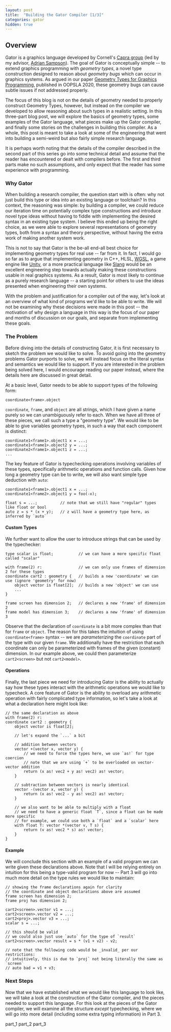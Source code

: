 ```yaml
---
layout: post
title:  "Building the Gator Compiler [1/3]"
categories: gator
hidden: true
---
```


## Overview

Gator is a graphics language developed by Cornell's [Capra group](https://capra.cs.cornell.edu/) (led by my advisor, [Adrian Sampson](https://www.cs.cornell.edu/~asampson/)).  The goal of Gator is conceptually simple -- to extend graphics programming with *geometry types*, a novel type construction designed to reason about *geometry bugs* which can occur in graphics systems.  As argued in our paper [Geometry Types for Graphics Programming](https://dl.acm.org/doi/10.1145/3428241), published in OOPSLA 2020, these geometry bugs can cause subtle issues if not addressed properly.

The focus of this blog is not on the details of geometry needed to properly construct Geometry Types, however, but instead on the compiler we developed to allow reasoning about such types in a realistic setting.  In this three-part blog post, we will explore the basics of geometry types, some examples of the Gator language, what pieces make up the Gator compiler, and finally some stories on the challenges in building this compiler.  As a whole, this post is meant to take a look at some of the engineering that went into building a semi-weird but also fairly simple research language.

It is perhaps worth noting that the details of the compiler described in the second part of this series go into some technical detail and assume that the reader has encountered or dealt with compilers before.  The first and third parts make no such assumptions, and only expect that the reader has some experience with programming.

### Why Gator

When building a research compiler, the question start with is often: why not just build this type or idea into an existing language or toolchain?  In this context, the reasoning was simple: by building a compiler, we could reduce our iteration time on potentially complex type constructions and introduce novel type ideas without having to fiddle with implementing the desired syntax in an existing type system.  I believe this ended up being the right choice, as we were able to explore several representations of geometry types, both from a syntax and theory perspective, without having the extra work of making another system work.

This is not to say that Gator is the be-all end-all best choice for implementing geometry types for real use -- far from it.  In fact, I would go so far as to argue that implementing geometry in C++, HLSL, [WGSL](https://www.w3.org/TR/WGSL/), a game engine like [Unity](https://unity.com/), or a more practical language like [Slang](http://graphics.cs.cmu.edu/projects/slang/) would be an excellent engineering step towards actually making these constructions usable in real graphics systems.  As a result, Gator is most likely to continue as a purely research language -- a starting point for others to use the ideas presented when engineering their own systems.

With the problem and justification for a compiler out of the way, let's look at an overview of what kind of programs we'd like to be able to write.  We will not be examining why these decisions were made in this post -- the motivation of why design a language in this way is the focus of our paper and months of discussion on our goals, and separate from implementing these goals.

### The Problem

Before diving into the details of constructing Gator, it is first necessary to sketch the problem we would like to solve.  To avoid going into the geometry problems Gator purports to solve, we will instead focus on the literal syntax and semantics we would like to support.  If you are interested in the problem being solved here, I would encourage reading our paper instead, where the details here are discussed in great detail.

At a basic level, Gator needs to be able to support types of the following form:
```
coordinate<frame>.object
```
`coordinate`, `frame`, and `object` are all strings, which I have given a name purely so we can unambiguously refer to each.  When we have all three of these pieces, we call such a type a "geometry type".  We would like to be able to give variables geometry types, in such a way that each component is distinct:
```
coordinate1<frame1>.object1 x = ...;
coordinate1<frame1>.object2 y = ...;
coordinate2<frame1>.object1 z = ...;
...
```
The key feature of Gator is typechecking operations involving variables of these types, specifically arithmetic operations and function calls.  Given how long a geometry type can be to write, we will also want simple type deduction with `auto`:
```
coordinate1<frame1>.object1 x = ...;
coordinate1<frame2>.object1 y = foo(-x);

float s = ...;          // note that we still have "regular" types like float or bool
auto z = s * (x + y);   // z will have a geometry type here, as inferred by `auto`
```

#### Custom Types

We further want to allow the user to introduce strings that can be used by the typechecker:
```
type scalar is float;           // we can have a more specific float called "scalar"

with frame(2) r:                // we can only use frames of dimension 2 for these types
coordinate cart2 : geometry {   // builds a new 'coordinate' we can use (ignore 'geometry' for now)
    object vector is float[2];  // builds a new 'object' we can use
    ...
}

frame screen has dimension 2;   // declares a new 'frame' of dimension 2
frame model has dimension 3;    // declares a new 'frame' of dimension 3
```
Observe that the declaration of `coordinate` is a bit more complex than that for `frame` or `object`.  The reason for this takes the intuition of using `coordinate<frame>` syntax -- we are _parameterizing_ the `coordinate` part of the type with our given `frame`.  We additionally have the restriction that each coordinate can only be parameterized with frames of the given (constant) dimension.  In our example above, we could then parameterize `cart2<screen>` but not `cart2<model>`.

#### Operations

Finally, the last piece we need for introducing Gator is the ability to actually say how these types interact with the arithmetic operations we would like to typecheck.  A core feature of Gator is the ability to overload any arithmetic operation with fairly complicated type information, so let's take a look at what a declaration here might look like:
```
// the same declaration as above
with frame(2) r: 
coordinate cart2 : geometry {
    object vector is float[2];
    
    // let's expand the `...` a bit

    // addition between vectors
    vector +(vector x, vector y) {                      
        // we need to force the types here, we use `as!` for type coercion
        // note that we are using `+` to be overloaded on vector-vector addition
        return (x as! vec2 + y as! vec2) as! vector;   
    }

    // subtraction between vectors is nearly identical
    vector -(vector x, vector y) {                      
        return (x as! vec2 - y as! vec2) as! vector;
    }

    // we also want to be able to multiply with a float
    // we need to have a generic float `T`, since a float can be made more specific
    // for example, we could use both a `float` and a `scalar` here
    with float T: vector *(vector v, T s) {
        return (v as! vec2 * s) as! vector;
    }
}
```

#### Example

We will conclude this section with an example of a valid program we can write given these declarations above.  Note that I will be relying entirely on intuition for this being a type-valid program for now -- Part 3 will go into much more detail on the type rules we would like to maintain:
```
// showing the frame declarations again for clarity
// the coordinate and object declarations above are assumed
frame screen has dimension 2;
frame proj has dimension 2;

cart2<screen>.vector v1 = ...;
cart2<screen>.vector v2 = ...;
cart2<proj>.vector v3 = ...;
scalar s = ...;

// this should be valid
// we could also just use `auto` for the type of `result`
cart2<screen>.vector result = s * (v1 + v2) - v2;

// note that the following code would be _invalid_ per our restrictions:
// intuitively, this is due to `proj` not being literally the same as `screen`
// auto bad = v1 + v3;
```

### Next Steps

Now that we have established what we would like this language to look like, we will take a look at the construction of the Gator compiler, and the pieces needed to support this language.  For this look at the pieces of the Gator compiler, we will examine all the structure _except_ typechecking, where we will go into more detail (including some extra typing information) in Part 3.

part_1 part_2 part_3